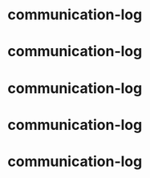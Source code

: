 # communication-log
# communication-log
# communication-log
# communication-log
# communication-log
